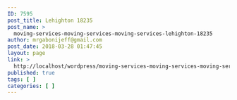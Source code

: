 ```yaml
---
ID: 7595
post_title: Lehighton 18235
post_name: >
  moving-services-moving-services-moving-services-lehighton-18235
author: mrgabonijeff@gmail.com
post_date: 2018-03-28 01:47:45
layout: page
link: >
  http://localhost/wordpress/moving-services-moving-services-moving-services-lehighton-18235/
published: true
tags: [ ]
categories: [ ]
---
```

